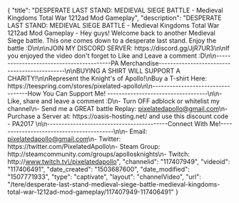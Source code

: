 {
    "title": "DESPERATE LAST STAND: MEDIEVAL SIEGE BATTLE - Medieval Kingdoms Total War 1212ad Mod Gameplay",
    "description": "DESPERATE LAST STAND: MEDIEVAL SIEGE BATTLE - Medieval Kingdoms Total War 1212ad Mod Gameplay - Hey guys! Welcome back to another Medieval Siege battle. This one comes down to a desperate last stand. Enjoy the battle :D\n\n\nJOIN MY DISCORD SERVER: https:\/\/discord.gg\/JjR7UR3\n\nIf you enjoyed the video don't forget to Like and Leave a comment :D\n\n-----------------------------------------PA Merchandise---------------------------------------------\n\nBUYING A SHIRT WILL SUPPORT A CHARITY!\n\nRepresent the Knight's of Apollo!\nBuy a T-shirt Here: https:\/\/teespring.com\/stores\/pixelated-apollo\n\n----------------------------------How You Can Support Me! -----------------------------------\n\n- Like, share and leave a comment :D\n- Turn OFF adblock or whitelist my channel\n- Send me a GREAT battle Replay: pixelatedapollo@gmail.com\n- Purchase a Server at: https:\/\/oasis-hosting.net\/ and use this discount code - PA2017 \n\n------------------------------------------Connect With Me!-----------------------------------------\n\n- Email: pixelatedapollo@gmail.com\n- Twitter: https:\/\/twitter.com\/PixelatedApollo\n- Steam Group:  http:\/\/steamcommunity.com\/groups\/apollosknights\n- Twitch: http:\/\/www.twitch.tv\/pixelatedapollo",
    "channelid": "117407949",
    "videoid": "117406491",
    "date_created": "1503687600",
    "date_modified": "1507771933",
    "type": "captivate",
    "layout": "channelVideo",
    "url": "\/tere\/desperate-last-stand-medieval-siege-battle-medieval-kingdoms-total-war-1212ad-mod-gameplay\/117407949-117406491"
}